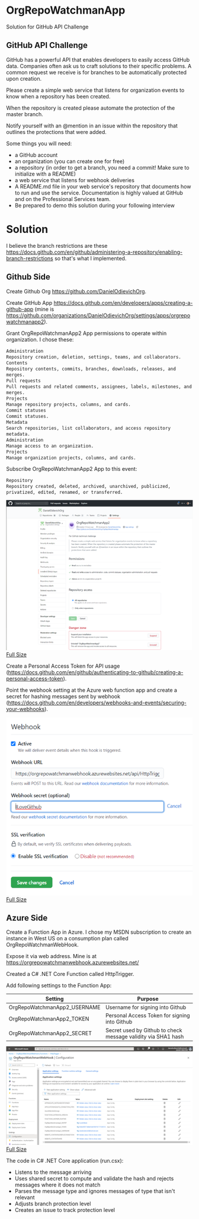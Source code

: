 # OrgRepoWatchmanApp
Solution for GitHub API Challenge

## GitHub API Challenge
GitHub has a powerful API that enables developers to easily access GitHub data. Companies often ask us to craft solutions to their specific problems. A common request we receive is for branches to be automatically protected upon creation.

Please create a simple web service that listens for organization events to know when a repository has been created. 

When the repository is created please automate the protection of the master branch. 

Notify yourself with an @mention in an issue within the repository that outlines the protections that were added.

Some things you will need:

* a GitHub account
* an organization (you can create one for free)
* a repository (in order to get a branch, you need a commit! Make sure to initialize with a README)
* a web service that listens for webhook deliveries
* A README.md file in your web service's repository that documents how to run and use the service. Documentation is highly valued at GitHub and on the Professional Services team.
* Be prepared to demo this solution during your following interview

# Solution
I believe the branch restrictions are these https://docs.github.com/en/github/administering-a-repository/enabling-branch-restrictions so that's what I implemented.

## Github Side
Create Github Org https://github.com/DanielOdievichOrg.

Create GitHub App https://docs.github.com/en/developers/apps/creating-a-github-app (mine is https://github.com/organizations/DanielOdievichOrg/settings/apps/orgrepowatchmanapp2).

Grant OrgRepoWatchmanApp2 App permissions to operate within organization. I chose these:

	Administration 
	Repository creation, deletion, settings, teams, and collaborators.
	Contents 
	Repository contents, commits, branches, downloads, releases, and merges.
	Pull requests 
	Pull requests and related comments, assignees, labels, milestones, and merges.
	Projects 
	Manage repository projects, columns, and cards.
	Commit statuses 
	Commit statuses.
	Metadata 
    Search repositories, list collaborators, and access repository metadata.
    Administration 
	Manage access to an organization.
    Projects 
    Manage organization projects, columns, and cards.

Subscribe OrgRepoWatchmanApp2 App to this event:
    
    Repository
    Repository created, deleted, archived, unarchived, publicized, privatized, edited, renamed, or transferred.

![](docs/GitHubOrgWebApp.png?raw=true)
[Full Size](docs/GitHubOrgWebApp.png?raw=true)

Create a Personal Access Token for API usage (https://docs.github.com/en/github/authenticating-to-github/creating-a-personal-access-token).

Point the webhook setting at the Azure web function app and create a secret for hashing messages sent by webhook (https://docs.github.com/en/developers/webhooks-and-events/securing-your-webhooks).

![](docs/GitHubWebHook.png?raw=true)
[Full Size](docs/GitHubWebHook.png?raw=true)

## Azure Side
Create a Function App in Azure. I chose my MSDN subscription to create an instance in West US on a consumption plan called OrgRepoWatchmanWebHook.

Expose it via web address. Mine is at https://orgrepowatchmanwebhook.azurewebsites.net/

Created a C# .NET Core Function called HttpTrigger.

Add following settings to the Function App:

Setting | Purpose
-- | -- 
OrgRepoWatchmanApp2_USERNAME | Username for signing into Github
OrgRepoWatchmanApp2_TOKEN | Personal Access Token for signing into Github
OrgRepoWatchmanApp2_SECRET | Secret used by Github to check message validity via SHA1 hash

![](docs/AzureWebSiteSettings.png?raw=true)
[Full Size](docs/AzureWebSiteSettings.png?raw=true)

The code in C# .NET Core application (run.csx):

* Listens to the message arriving
* Uses shared secret to compute and validate the hash and rejects messages where it does not match
* Parses the message type and ignores messages of type that isn't relevant
* Adjusts branch protection level 
* Creates an issue to track protection level
